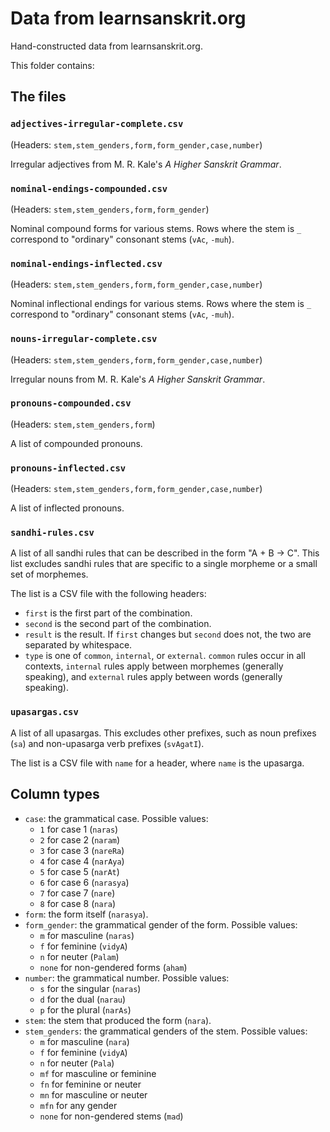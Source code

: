 Data from learnsanskrit.org
===========================

Hand-constructed data from learnsanskrit.org.

This folder contains:


The files
---------

### `adjectives-irregular-complete.csv`

(Headers: `stem,stem_genders,form,form_gender,case,number`)

Irregular adjectives from M. R. Kale's *A Higher Sanskrit Grammar*.


### `nominal-endings-compounded.csv`

(Headers: `stem,stem_genders,form,form_gender`)

Nominal compound forms for various stems. Rows where the stem is `_` correspond
to "ordinary" consonant stems (`vAc`, `-muh`).


### `nominal-endings-inflected.csv`

(Headers: `stem,stem_genders,form,form_gender,case,number`)

Nominal inflectional endings for various stems. Rows where the stem is `_`
correspond to "ordinary" consonant stems (`vAc`, `-muh`).


### `nouns-irregular-complete.csv`

(Headers: `stem,stem_genders,form,form_gender,case,number`)

Irregular nouns from M. R. Kale's *A Higher Sanskrit Grammar*.


### `pronouns-compounded.csv`

(Headers: `stem,stem_genders,form`)

A list of compounded pronouns.


### `pronouns-inflected.csv`

(Headers: `stem,stem_genders,form,form_gender,case,number`)

A list of inflected pronouns.


### `sandhi-rules.csv`

A list of all sandhi rules that can be described in the form "A + B -> C". This
list excludes sandhi rules that are specific to a single morpheme or a small
set of morphemes.

The list is a CSV file with the following headers:

- `first` is the first part of the combination.
- `second` is the second part of the combination.
- `result` is the result. If `first` changes but `second` does not, the two are
  separated by whitespace.
- `type` is one of `common`, `internal`, or `external`. `common` rules occur in
  all contexts, `internal` rules apply between morphemes (generally speaking),
  and `external` rules apply between words (generally speaking).


### `upasargas.csv`

A list of all upasargas. This excludes other prefixes, such as noun prefixes
(`sa`) and non-upasarga verb prefixes (`svAgatI`).

The list is a CSV file with `name` for a header, where `name` is the upasarga.


Column types
------------

- `case`: the grammatical case. Possible values:
  - `1` for case 1 (`naras`)
  - `2` for case 2 (`naram`)
  - `3` for case 3 (`nareRa`)
  - `4` for case 4 (`narAya`)
  - `5` for case 5 (`narAt`)
  - `6` for case 6 (`narasya`)
  - `7` for case 7 (`nare`)
  - `8` for case 8 (`nara`)
- `form`: the form itself (`narasya`).
- `form_gender`: the grammatical gender of the form. Possible values:
  - `m` for masculine (`naras`)
  - `f` for feminine (`vidyA`)
  - `n` for neuter (`Palam`)
  - `none` for non-gendered forms (`aham`)
- `number`: the grammatical number. Possible values:
  - `s` for the singular (`naras`)
  - `d` for the dual (`narau`)
  - `p` for the plural (`narAs`)
- `stem`: the stem that produced the form (`nara`).
- `stem_genders`: the grammatical genders of the stem. Possible values:
  - `m` for masculine (`nara`)
  - `f` for feminine (`vidyA`)
  - `n` for neuter (`Pala`)
  - `mf` for masculine or feminine
  - `fn` for feminine or neuter
  - `mn` for masculine or neuter
  - `mfn` for any gender
  - `none` for non-gendered stems (`mad`)
